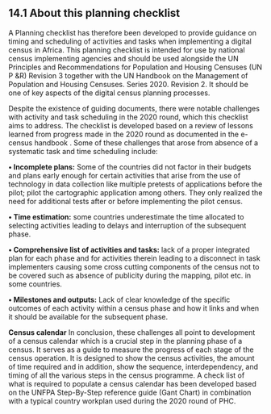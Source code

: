 ## 14.1 About this planning checklist
A Planning checklist has therefore been developed to provide guidance on timing and scheduling of activities and tasks when implementing a digital census in Africa. This planning checklist is intended for use by national census implementing agencies and should be used alongside the UN Principles and Recommendations for Population and Housing Censuses (UN P &R) Revision 3 together with the UN Handbook on the Management of Population and Housing Censuses. Series 2020. Revision 2. It should be one of key aspects of the digital census planning processes.

Despite the existence of guiding documents, there were notable challenges with activity and task scheduling in the 2020 round, which this checklist aims to address. The checklist is developed based on a review of lessons learned from progress made in the 2020 round as documented in the e-census handbook . Some of these challenges that arose from absence of a systematic task and time scheduling include: 

**•	Incomplete plans:** Some of the countries did not factor in their budgets and plans early enough for certain activities that arise from the use of technology in data collection like multiple pretests of applications before the pilot; pilot the cartographic application among others. They only realized the need for additional tests after or before implementing the pilot census. 

**•	Time estimation:** some countries underestimate the time allocated to selecting activities leading to delays and interruption of the subsequent phase.

**•	Comprehensive list of activities and tasks:** lack of a proper integrated plan for each phase and for activities therein leading to a disconnect in task implementers causing some cross cutting components of the census not to be covered such as absence of publicity during the mapping, pilot etc. in some countries. 

**•	Milestones and outputs:** Lack of clear knowledge of the specific outcomes of each activity within a census phase and how it links and when it should be available for the subsequent phase.

**Census calendar**
In conclusion, these challenges all point to development of a census calendar which is a crucial step in the planning phase of a census. It serves as a guide to measure the progress of each stage of the census operation. It is designed to show the census activities, the amount of time required and in addition, show the sequence, interdependency, and timing of all the various steps in the census programme.
A check list of what is required to populate a census calendar has been developed based on the UNFPA Step-By-Step reference guide (Gant Chart) in combination with a typical country workplan used during the 2020 round of PHC. 

